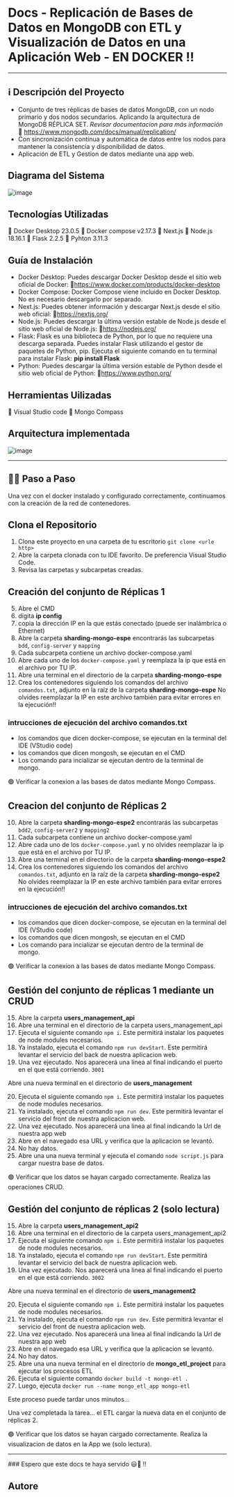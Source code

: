 # Docs - Replicación de Bases de Datos en MongoDB con ETL y Visualización de Datos en una Aplicación Web - EN DOCKER ‼
<hr>

## ℹ Descripción del Proyecto

- Conjunto de tres réplicas de bases de datos MongoDB, con un nodo primario y dos nodos secundarios. Aplicando la arquitectura de MongoDB
RÉPLICA SET. _Revisar documentacion para más información_ 🔗 https://www.mongodb.com/docs/manual/replication/
- Con sincronización contínua y automática de datos entre los nodos para mantener la consistencia y disponibilidad de datos.
- Aplicación de ETL y Gestion de datos mediante una app web. 

## Diagrama del Sistema

![image](https://github.com/nmvivas/nmvivas/assets/75291166/430b1b4b-cd0e-4339-9138-f7ed7704d7d6)

## Tecnologías Utilizadas

📌 Docker Desktop 23.0.5
📌 Docker compose v2.17.3
📌 Next.js
📌 Node.js 18.16.1
📌 Flask 2.2.5
📌 Pyhton 3.11.3

## Guía de Instalación

- Docker Desktop: Puedes descargar Docker Desktop desde el sitio web oficial de Docker: 🔗https://www.docker.com/products/docker-desktop
- Docker Compose: Docker Compose viene incluido en Docker Desktop. No es necesario descargarlo por separado.
- Next.js: Puedes obtener información y descargar Next.js desde el sitio web oficial: 🔗https://nextjs.org/
- Node.js: Puedes descargar la última versión estable de Node.js desde el sitio web oficial de Node.js: 🔗https://nodejs.org/
- Flask: Flask es una biblioteca de Python, por lo que no requiere una descarga separada. Puedes instalar Flask utilizando el gestor de paquetes de Python, pip. Ejecuta el siguiente comando en tu terminal para instalar Flask: **pip install Flask**
- Python: Puedes descargar la última versión estable de Python desde el sitio web oficial de Python: 🔗https://www.python.org/

## Herramientas Uilizadas

📌 Visual Studio code
📌 Mongo Compass


## Arquitectura implementada
![image](https://github.com/nmvivas/nmvivas/assets/75291166/65fb5188-253a-4647-ba3f-5ebb3fe083ca)

<hr> 

## 🔴🔴 Paso a Paso 

<h> 

Una vez con el docker instalado y configurado correctamente, continuamos con la creación de la red de contenedores.

## Clona el Repositorio
1. Clona este proyecto en una carpeta de tu escritorio `git clone <urle http>`
2. Abre la carpeta clonada con tu IDE favorito. De preferencia Visual Studio Code.
3. Revisa las carpetas y subcarpetas creadas.

## Creación del conjunto de Réplicas 1

5. Abre el CMD
6. digita **ip config**
7. copia la dirección IP en la que estás conectado (puede ser inalámbrica o Ethernet)
5. Abre la carpeta **sharding-mongo-espe** encontrarás las subcarpetas `bdd`, `config-server` y `mapping`
6. Cada subcarpeta contiene un archivo docker-compose.yaml
7. Abre cada uno de los `docker-compose.yaml` y reemplaza la ip que está en el archivo por TU IP.
8. Abre una terminal en el directorio de la carpeta **sharding-mongo-espe**
9. Crea los contenedores siguiendo los comandos del archivo `comandos.txt`, adjunto en la raíz de la carpeta **sharding-mongo-espe**
No olvides reemplazar la IP en este archivo también para evitar errores en la ejecución‼

### intrucciones de ejecución del archivo comandos.txt
- los comandos que dicen docker-compose, se ejecutan en la terminal del IDE (VStudio code)
- los comandos que dicen mongosh, se ejecutan  en el CMD
- Los comando para incializar se ejecutan dentro de la terminal de mongo.

🟢 Verificar la conexion a las bases de datos mediante Mongo Compass. 


## Creacion del conjunto de Réplicas 2

10. Abre la carpeta **sharding-mongo-espe2** encontrarás las subcarpetas `bdd2`, `config-server2` y `mapping2`
11. Cada subcarpeta contiene un archivo docker-compose.yaml
12. Abre cada uno de los `docker-compose.yaml` y no olvides reemplazar la ip que está en el archivo por TU IP.
13. Abre una terminal en el directorio de la carpeta **sharding-mongo-espe2**
14.  Crea los contenedores siguiendo los comandos del archivo `comandos.txt`, adjunto en la raíz de la carpeta **sharding-mongo-espe2**
No olvides reemplazar la IP en este archivo también para evitar errores en la ejecución‼

### intrucciones de ejecución del archivo comandos.txt
- los comandos que dicen docker-compose, se ejecutan en la terminal del IDE (VStudio code)
- los comandos que dicen mongosh, se ejecutan  en el CMD
- Los comando para incializar se ejecutan dentro de la terminal de mongo.

🟢 Verificar la conexion a las bases de datos mediante Mongo Compass. 


## Gestión del conjunto de réplicas 1 mediante un CRUD 

15. Abre la carpeta **users_management_api**
16. Abre una terminal en el directorio de la carpeta users_management_api
17. Ejecuta el siguiente comando `npm i`. Este permitirá instalar los paquetes de node modules necesarios.
18. Ya instalado, ejecuta el comando `npm run devStart`. Este permitirá levantar el servicio del back de nuestra aplicacion web.
19. Una vez ejecutado. Nos aparecerá una linea al final indicando el puerto en el que está corriendo. `3001`

Abre una nueva terminal en el directorio de **users_management**

20. Ejecuta el siguiente comando `npm i`. Este permitirá instalar los paquetes de node modules necesarios.
22. Ya instalado, ejecuta el comando `npm run dev`. Este permitirá levantar el servicio del front de nuestra aplicacion web.
23. Una vez ejecutado. Nos aparecerá una linea al final indicando la Url de nuestra app web
25. Abre en el navegado esa URL y verifica que la aplicacion se levantó.
26. No hay datos.
27. Abre una una nueva terminal y ejecuta el comando `node script.js` para cargar nuestra base de datos.

🟢 Verificar que los datos se hayan cargado correctamente. 
Realiza las operaciones CRUD.

## Gestión del conjunto de réplicas 2 (solo lectura)

15. Abre la carpeta **users_management_api2**
16. Abre una terminal en el directorio de la carpeta users_management_api2
17. Ejecuta el siguiente comando `npm i`. Este permitirá instalar los paquetes de node modules necesarios.
18. Ya instalado, ejecuta el comando `npm run devStart`. Este permitirá levantar el servicio del back de nuestra aplicacion web.
19. Una vez ejecutado. Nos aparecerá una linea al final indicando el puerto en el que está corriendo. `3002`

Abre una nueva terminal en el directorio de **users_management2**

20. Ejecuta el siguiente comando `npm i`. Este permitirá instalar los paquetes de node modules necesarios.
22. Ya instalado, ejecuta el comando `npm run dev`. Este permitirá levantar el servicio del front de nuestra aplicacion web.
23. Una vez ejecutado. Nos aparecerá una linea al final indicando la Url de nuestra app web
25. Abre en el navegado esa URL y verifica que la aplicacion se levantó.
26. No hay datos.
27. Abre una una nueva terminal en el directorio de  **mongo_etl_project** para ejecutar los procesos ETL
28. Ejecuta el siguiente comando `docker build -t mongo-etl . `
29. Luego, ejecuta `docker run --name mongo_etl_app mongo-etl`

Este proceso puede tardar unos minutos... 

Una vez completada la tarea... el ETL cargar la nueva data en el conjunto de réplicas 2. 

🟢 Verificar que los datos se hayan cargado correctamente. 
Realiza la visualizacion de datos en la App we (solo lectura).

<hr> 
### Espero que este docs te haya servido 😃💟 !!








   





## Autore




